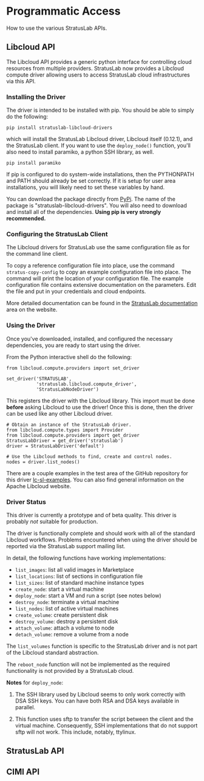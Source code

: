 
# Programmatic Access

How to use the various StratusLab APIs.

## Libcloud API

The Libcloud API provides a generic python interface for controlling
cloud resources from multiple providers.  StratusLab now provides a
Libcloud compute driver allowing users to access StratusLab cloud
infrastructures via this API.


### Installing the Driver

The driver is intended to be installed with pip.  You should be able
to simply do the following:

    pip install stratuslab-libcloud-drivers

which will install the StratusLab Libcloud driver, Libcloud itself
(0.12.1), and the StratusLab client.  If you want to use the
`deploy_node()` function, you'll also need to install paramiko, a
python SSH library, as well.

    pip install paramiko

If pip is configured to do system-wide installations, then the
PYTHONPATH and PATH should already be set correctly.  If it is setup
for user area installations, you will likely need to set these
variables by hand.

You can download the package directly from [PyPi][pypi].  The name of
the package is "stratuslab-libcloud-drivers".  You will also need to
download and install all of the dependencies.  **Using pip is very
strongly recommended.**


### Configuring the StratusLab Client

The Libcloud drivers for StratusLab use the same configuration file as
for the command line client.  

To copy a reference configuration file into place, use the command
`stratus-copy-config` to copy an example configuration file into
place.  The command will print the location of your configuration
file.  The example configuration file contains extensive documentation
on the parameters.  Edit the file and put in your credentials and
cloud endpoints.

More detailed documentation can be found in the [StratusLab
documentation][sl-docs] area on the website.

### Using the Driver

Once you've downloaded, installed, and configured the necessary
dependencies, you are ready to start using the driver.

From the Python interactive shell do the following:

    from libcloud.compute.providers import set_driver

    set_driver('STRATUSLAB', 
               'stratuslab.libcloud.compute_driver',
               'StratusLabNodeDriver')

This registers the driver with the Libcloud library.  This import must
be done **before** asking Libcloud to use the driver!  Once this is
done, then the driver can be used like any other Libcloud driver.

    # Obtain an instance of the StratusLab driver. 
    from libcloud.compute.types import Provider
    from libcloud.compute.providers import get_driver
    StratusLabDriver = get_driver('stratuslab')
    driver = StratusLabDriver('default')
    
    # Use the Libcloud methods to find, create and control nodes.
    nodes = driver.list_nodes()

There are a couple examples in the test area of the GitHub repository
for this driver [lc-sl-examples].  You can also find general
information on the Apache Libcloud website.

### Driver Status

This driver is currently a prototype and of beta quality.  This driver
is probably _not_ suitable for production.

The driver is functionally complete and should work with all of the
standard Libcloud workflows.  Problems encountered when using the
driver should be reported via the StratusLab support mailing list.

In detail, the following functions have working implementations:

  * `list_images`: list all valid images in Marketplace
  * `list_locations`: list of sections in configuration file
  * `list_sizes`: list of standard machine instance types
  * `create_node`: start a virtual machine
  * `deploy_node`: start a VM and run a script (see notes below)
  * `destroy_node`: terminate a virtual machine
  * `list_nodes`: list of active virtual machines
  * `create_volume`: create persistent disk
  * `destroy_volume`: destroy a persistent disk
  * `attach_volume`: attach a volume to node
  * `detach_volume`: remove a volume from a node

The `list_volumes` function is specific to the StratusLab driver and
is not part of the Libcloud standard abstraction.

The `reboot_node` function will not be implemented as the required
functionality is not provided by a StratusLab cloud.

**Notes** for `deploy_node`:

1. The SSH library used by Libcloud seems to only work correctly with
  DSA SSH keys.  You can have both RSA and DSA keys available in
  parallel.

2. This function uses sftp to transfer the script between the client
and the virtual machine.  Consequently, SSH implementations that do
not support sftp will not work.  This include, notably, ttylinux. 

## StratusLab API

## CIMI API


[lc-web]: http://libcloud.apache.org/
[pypi]: http://pypi.python.org/
[sl-docs]: http://stratuslab.eu/documentation/
[lc-sl-examples]: https://github.com/StratusLab/libcloud-drivers/tree/master/test 


